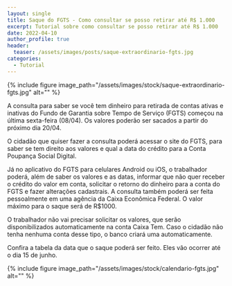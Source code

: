 ```yaml
---
layout: single
title: Saque do FGTS - Como consultar se posso retirar até R$ 1.000
excerpt: Tutorial sobre como consultar se posso retirar até R$ 1.000
date: 2022-04-10
author_profile: true
header:
  teaser: /assets/images/posts/saque-extraordinario-fgts.jpg
categories: 
  - Tutorial 
---
```


{% include figure image_path="/assets/images/stock/saque-extraordinario-fgts.jpg" alt=""  %}

A consulta para saber se você tem dinheiro para retirada de contas ativas e inativas do Fundo de Garantia sobre Tempo de Serviço (FGTS) começou na última sexta-feira (08/04). Os valores poderão ser sacados a partir do próximo dia 20/04.  

O cidadão que quiser fazer a consulta poderá acessar o site do FGTS, para saber se tem direito aos valores e qual a data do crédito para a Conta Poupança Social Digital.  

Já no aplicativo do FGTS para celulares Android ou iOS, o trabalhador poderá, além de saber os valores e as datas, informar que não quer receber o crédito do valor em conta, solicitar o retorno do dinheiro para a conta do FGTS e fazer alterações cadastrais. A consulta também poderá ser feita pessoalmente em uma agência da Caixa Econômica Federal. O valor máximo para o saque será de R$1000. 

O trabalhador não vai precisar solicitar os valores, que serão disponibilizados automaticamente na conta Caixa Tem. Caso o cidadão não tenha nenhuma conta desse tipo, o banco criará uma automaticamente.

Confira a tabela da data que o saque poderá ser feito. Eles vão ocorrer até o dia 15 de junho. 

{% include figure image_path="/assets/images/stock/calendario-fgts.jpg" alt=""  %}